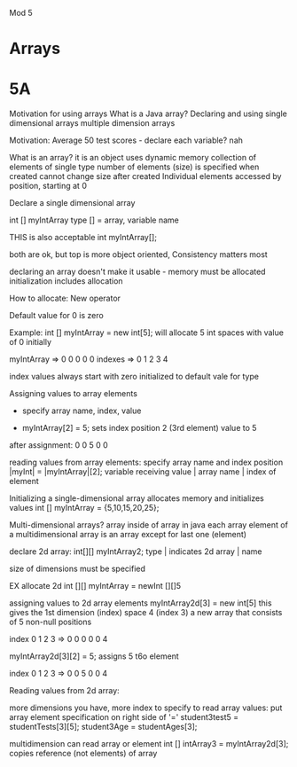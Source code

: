 Mod 5
# Arrays
# 5A
Motivation for using arrays
What is a Java array?
Declaring and using single dimensional arrays
multiple dimension arrays

Motivation:
Average 50 test scores - declare each variable? nah

What is an array?
  it is an object
    uses dynamic memory
  collection of elements of single type 
  number of elements (size) is specified when created
    cannot change size after created
  Individual elements accessed by position, starting at 0

Declare a single dimensional array

int [] myIntArray
type  [] = array, variable name

THIS is also acceptable
int myIntArray[];

both are ok, but top is more object oriented, 
Consistency matters most

declaring an array doesn't make it usable - memory must be allocated 
  initialization includes allocation


How to allocate: New operator

Default value for 0 is zero

Example:
int [] myIntArray = new int[5];
will allocate 5 int spaces with value of 0 initially 

myIntArray => 0 0 0 0 0 
indexes    => 0 1 2 3 4

index values always start with zero
initialized to default vale for type

Assigning values to array elements
- specify array name, index, value

- myIntArray[2] = 5;
  sets index position 2 (3rd element) value to 5

after assignment: 
0 0 5 0 0 

reading values from array elements:
  specify array name and index position
  |myInt| = |myIntArray|[2];
  variable receiving value | array name | index of element

Initializing a single-dimensional array
  allocates memory and initializes values
  int [] myIntArray = {5,10,15,20,25};

Multi-dimensional arrays?
  array inside of array
  in java each array element of a multidimensional array is an array except for last one (element)

declare 2d array:
  int[][] myIntArray2;
  type | indicates 2d array | name

  size of dimensions must be specified

EX allocate 2d
int [][] myIntArray = newInt [][]5

assigning values to 2d array elements
myIntArray2d[3] = new int[5]
this gives the 1st dimension (index) space 4 (index 3) a new array that consists of 5 non-null positions

index 
0 
1
2
3 => 0 0 0 0 0 
4

myIntArray2d[3][2] = 5;
assigns 5 t6o element
 
index
0
1
2
3 => 0 0 5 0 0
4

Reading values from 2d array:

more dimensions you have, more index to specify
to read array values: put array element specification on right side of '='
student3test5 = studentTests[3][5];
student3Age = studentAges[3];

multidimension can read array or element
int [] intArray3 = myIntArray2d[3];
  copies reference (not elements) of array



